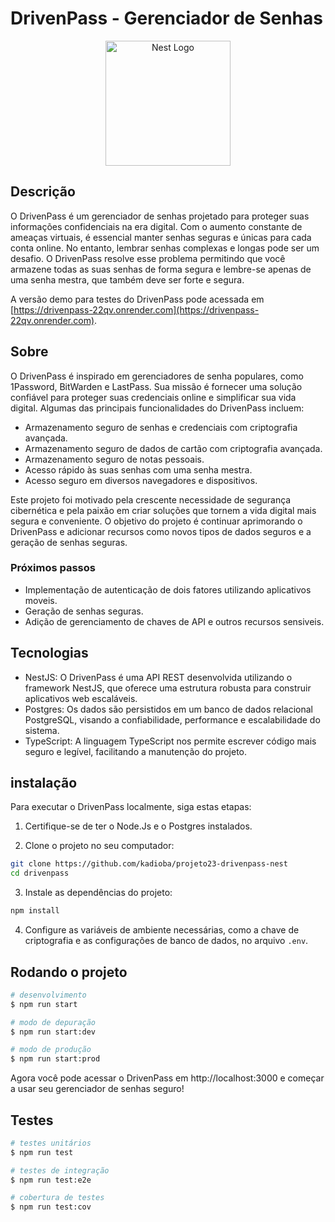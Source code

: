# DrivenPass - Gerenciador de Senhas
<p align="center">
  <a href="http://nestjs.com/" target="blank"><img src="https://nestjs.com/img/logo-small.svg" width="200" alt="Nest Logo" /></a>
</p>

## Descrição
O DrivenPass é um gerenciador de senhas projetado para proteger suas informações confidenciais na era digital. Com o aumento constante de ameaças virtuais, é essencial manter senhas seguras e únicas para cada conta online. No entanto, lembrar senhas complexas e longas pode ser um desafio. O DrivenPass resolve esse problema permitindo que você armazene todas as suas senhas de forma segura e lembre-se apenas de uma senha mestra, que também deve ser forte e segura.

A versão demo para testes do DrivenPass pode acessada em [https://drivenpass-22qv.onrender.com](https://drivenpass-22qv.onrender.com).

## Sobre

O DrivenPass é inspirado em gerenciadores de senha populares, como 1Password, BitWarden e LastPass. Sua missão é fornecer uma solução confiável para proteger suas credenciais online e simplificar sua vida digital. Algumas das principais funcionalidades do DrivenPass incluem:

- Armazenamento seguro de senhas e credenciais com criptografia avançada.
- Armazenamento seguro de dados de cartão com criptografia avançada.
- Armazenamento seguro de notas pessoais.
- Acesso rápido às suas senhas com uma senha mestra.
- Acesso seguro em diversos navegadores e dispositivos.

Este projeto foi motivado pela crescente necessidade de segurança cibernética e pela paixão em criar soluções que tornem a vida digital mais segura e conveniente. O objetivo do projeto é continuar aprimorando o DrivenPass e adicionar recursos como novos tipos de dados seguros e a geração de senhas seguras.

### Próximos passos

- Implementação de autenticação de dois fatores utilizando aplicativos moveis.
- Geração de senhas seguras.
- Adição de gerenciamento de chaves de API e outros recursos sensiveis.

## Tecnologias
- NestJS: O DrivenPass é uma API REST desenvolvida utilizando o framework NestJS, que oferece uma estrutura robusta para construir aplicativos web escaláveis.
- Postgres: Os dados são persistidos em um banco de dados relacional PostgreSQL, visando a confiabilidade, performance e escalabilidade do sistema.
- TypeScript: A linguagem TypeScript nos permite escrever código mais seguro e legível, facilitando a manutenção do projeto.

## instalação

Para executar o DrivenPass localmente, siga estas etapas:

1. Certifique-se de ter o Node.Js e o Postgres instalados.

2. Clone o projeto no seu computador:
```bash
git clone https://github.com/kadioba/projeto23-drivenpass-nest
cd drivenpass
```

3. Instale as dependências do projeto:
```bash
npm install
```
4. Configure as variáveis de ambiente necessárias, como a chave de criptografia e as configurações de banco de dados, no arquivo `.env`.

## Rodando o projeto

```bash
# desenvolvimento
$ npm run start

# modo de depuração
$ npm run start:dev

# modo de produção
$ npm run start:prod
```

Agora você pode acessar o DrivenPass em http://localhost:3000 e começar a usar seu gerenciador de senhas seguro!

## Testes

```bash
# testes unitários
$ npm run test

# testes de integração
$ npm run test:e2e

# cobertura de testes
$ npm run test:cov
```
